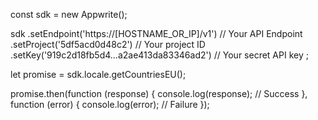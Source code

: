 const sdk = new Appwrite();

sdk
    .setEndpoint('https://[HOSTNAME_OR_IP]/v1') // Your API Endpoint
    .setProject('5df5acd0d48c2') // Your project ID
    .setKey('919c2d18fb5d4...a2ae413da83346ad2') // Your secret API key
;

let promise = sdk.locale.getCountriesEU();

promise.then(function (response) {
    console.log(response); // Success
}, function (error) {
    console.log(error); // Failure
});